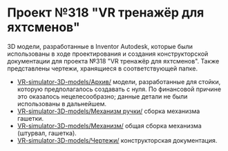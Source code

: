 # Проект №318 "VR тренажёр для яхтсменов"
3D модели, разработанные в Inventor Autodesk, которые были использованы в ходе проектирования и создания конструкторской документации для проекта №318 "VR тренажёр для яхтсменов".
Также представлены чертежи, хранящиеся в соответствующей папке.
- [VR-simulator-3D-models/Архив/](https://github.com/avkapochkina/VR-simulator-3D-models/tree/main/%D0%90%D1%80%D1%85%D0%B8%D0%B2)
модели, разработанные для стойки, которую предполагалось создавать с нуля. По финансовой причине это оказалось нецелесообразно; данные детали не были использованы в дальнейшем.
- [VR-simulator-3D-models/Механизм ручки/](https://github.com/avkapochkina/VR-simulator-3D-models/tree/main/%D0%9C%D0%B5%D1%85%D0%B0%D0%BD%D0%B8%D0%B7%D0%BC%20%D1%80%D1%83%D1%87%D0%BA%D0%B8)
сборка механизма гашетки.
- [VR-simulator-3D-models/Механизм/](https://github.com/avkapochkina/VR-simulator-3D-models/tree/main/%D0%9C%D0%B5%D1%85%D0%B0%D0%BD%D0%B8%D0%B7%D0%BC)
общая сборка механизма (штурвал, гашетка).
- [VR-simulator-3D-models/Чертежи/](https://github.com/avkapochkina/VR-simulator-3D-models/tree/main/%D0%A7%D0%B5%D1%80%D1%82%D0%B5%D0%B6%D0%B8)
конструкторская документация.
